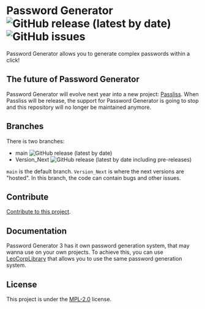 # Password Generator ![GitHub release (latest by date)](https://img.shields.io/github/v/release/Leo-Corporation/Generateur-de-mots-de-passe) ![GitHub issues](https://img.shields.io/github/issues-raw/Leo-Corporation/Generateur-de-mots-de-passe?label=issues)
Password Generator allows you to generate complex passwords within a click!

## The future of Password Generator
Password Generator will evolve next year into a new project: [Passliss](https://github.com/Leo-Corporation/Passliss). When Passliss will be release, the support for Password Generator is going to stop and this repository will no longer be maintained anymore.

## Branches
There is two branches:
* main ![GitHub release (latest by date)](https://img.shields.io/github/v/release/Leo-Corporation/Generateur-de-mots-de-passe)
* Version_Next ![GitHub release (latest by date including pre-releases)](https://img.shields.io/github/v/release/Leo-Corporation/Generateur-de-mots-de-passe?include_prereleases)

``main`` is the default branch. ``Version_Next`` is where the next versions are "hosted". In this branch, the code can contain bugs and other issues.

## Contribute
[Contribute to this project](https://github.com/Leo-Corporation/Generateur-de-mots-de-passe/blob/master/CONTRIBUTING.md).

## Documentation
Password Generator 3 has it own password generation system, that may wanna use on your own projects. To achieve this, you can use [LeoCorpLibrary](https://github.com/Leo-Corporation/LeoCorpLibrary) that allows you to use the same password generation system.

## License
This project is under the [MPL-2.0](https://github.com/Leo-Corporation/Generateur-de-mots-de-passe/blob/master/LICENSE.md) license.
